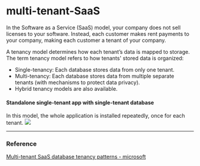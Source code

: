# multi-tenant-SaaS

In the Software as a Service (SaaS) model, your company does not sell licenses to your software. Instead, each customer makes rent payments to your company, making each customer a tenant of your company.

A tenancy model determines how each tenant’s data is mapped to storage.
The term tenancy model refers to how tenants' stored data is organized:

- Single-tenancy:  Each database stores data from only one tenant.
- Multi-tenancy:  Each database stores data from multiple separate tenants (with mechanisms to protect data privacy).
- Hybrid tenancy models are also available.

#### Standalone single-tenant app with single-tenant database
In this model, the whole application is installed repeatedly, once for each tenant.
<img src="saas-standalone-app-single-tenant-database-11.png">
 
<hr>

### Reference 
[Multi-tenant SaaS database tenancy patterns - microsoft](https://docs.microsoft.com/en-us/azure/sql-database/saas-tenancy-app-design-patterns)